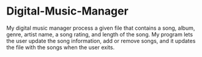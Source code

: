 # Digital-Music-Manager
My digital music manager process a given file that contains a song, album, genre, artist name, a song rating, and length of the song. My program lets the user update the song information, add or remove songs, and it updates the file with the songs when the user exits.
